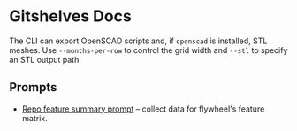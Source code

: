 # Gitshelves Docs

The CLI can export OpenSCAD scripts and, if `openscad` is installed, STL meshes.
Use `--months-per-row` to control the grid width and `--stl` to specify an STL
output path.

## Prompts

- [Repo feature summary prompt](repo_feature_summary_prompt.md) – collect data for flywheel's feature matrix.

